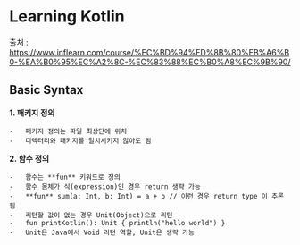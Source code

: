 Learning Kotlin
===============

출처 : https://www.inflearn.com/course/%EC%BD%94%ED%8B%80%EB%A6%B0-%EA%B0%95%EC%A2%8C-%EC%83%88%EC%B0%A8%EC%9B%90/

Basic Syntax
------------

**1. 패키지 정의**

```
-   패키지 정의는 파일 최상단에 위치
-   디렉터리와 패키지를 일치시키지 않아도 됨
```

**2. 함수 정의**

```
-   함수는 **fun** 키워드로 정의
-   함수 몸체가 식(expression)인 경우 return 생략 가능
-   **fun** sum(a: Int, b: Int) = a + b // 이런 경우 return type 이 추론 됨
-   리턴할 값이 없는 경우 Unit(Object)으로 리턴
-   fun printKotlin(): Unit { println("hello world") }
-   Unit은 Java에서 Void 리턴 역할, Unit은 생략 가능
```
